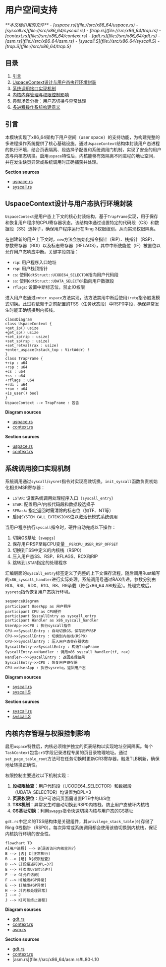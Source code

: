 
# 用户空间支持

<cite>
**本文档引用的文件**
- [uspace.rs](file://src/x86_64/uspace.rs)
- [syscall.rs](file://src/x86_64/syscall.rs)
- [trap.rs](file://src/x86_64/trap.rs)
- [context.rs](file://src/x86_64/context.rs)
- [gdt.rs](file://src/x86_64/gdt.rs)
- [asm.rs](file://src/x86_64/asm.rs)
- [syscall.S](file://src/x86_64/syscall.S)
- [trap.S](file://src/x86_64/trap.S)
</cite>

## 目录
1. [引言](#引言)
2. [UspaceContext设计与用户态执行环境封装](#uspacecontext设计与用户态执行环境封装)
3. [系统调用接口实现机制](#系统调用接口实现机制)
4. [内核内存管理与权限控制影响](#内核内存管理与权限控制影响)
5. [典型场景分析：用户态切换与异常处理](#典型场景分析用户态切换与异常处理)
6. [多进程操作系统构建意义](#多进程操作系统构建意义)

## 引言
本模块实现了x86_64架构下用户空间（user space）的支持功能，为构建完整的多进程操作系统提供了核心基础设施。通过`UspaceContext`结构体封装用户态进程的执行环境，结合页表隔离、段选择子配置和系统调用门机制，实现了安全的用户态与内核态切换。启用`uspace`特性后，内核能够有效隔离不同进程的地址空间，并在发生缺页异常或系统调用时正确捕获并处理。

**Section sources**
- [uspace.rs](file://src/x86_64/uspace.rs#L1-L108)
- [syscall.rs](file://src/x86_64/syscall.rs#L1-L48)

## UspaceContext设计与用户态执行环境封装

`UspaceContext`是用户态上下文的核心封装结构，基于`TrapFrame`实现，用于保存和恢复用户程序的CPU寄存器状态。该结构体通过设置特定的代码段（CS）和数据段（SS）选择子，确保用户程序运行在Ring 3权限级别，从而实现权限隔离。

在创建新的用户上下文时，`new`方法会初始化指令指针（RIP）、栈指针（RSP）、参数寄存器（RDI）以及标志寄存器（RFLAGS），其中中断使能位（IF）被置位以允许用户态响应中断。关键字段包括：
- `rip`: 用户程序入口地址
- `rsp`: 用户栈顶指针
- `cs`: 使用`GdtStruct::UCODE64_SELECTOR`指向用户代码段
- `ss`: 使用`GdtStruct::UDATA_SELECTOR`指向用户数据段
- `rflags`: 设置中断标志位，禁止IO权限

进入用户态通过`enter_uspace`方法实现，该方法禁用中断后使用`iretq`指令触发模式切换。此过程依赖于之前配置的TSS（任务状态段）中RSP0字段，确保异常发生时能正确切换到内核栈。

```mermaid
classDiagram
class UspaceContext {
+get_ip() usize
+get_sp() usize
+set_ip(rip : usize)
+set_sp(rsp : usize)
+set_retval(rax : usize)
+enter_uspace(kstack_top : VirtAddr) !
}
class TrapFrame {
+rip : u64
+rsp : u64
+cs : u64
+ss : u64
+rflags : u64
+rdi : u64
+rax : u64
+is_user() bool
}
UspaceContext --> TrapFrame : 包含
```

**Diagram sources**
- [uspace.rs](file://src/x86_64/uspace.rs#L15-L108)
- [context.rs](file://src/x86_64/context.rs#L15-L30)

**Section sources**
- [uspace.rs](file://src/x86_64/uspace.rs#L15-L108)
- [context.rs](file://src/x86_64/context.rs#L15-L30)

## 系统调用接口实现机制

系统调用通过`syscall`/`sysret`指令对实现高效切换。`init_syscall`函数负责初始化相关MSR寄存器：
- `LSTAR`: 设置系统调用处理程序入口（`syscall_entry`）
- `STAR`: 配置用户/内核代码段和数据段选择子
- `SFMask`: 指定返回时需清除的标志位（如TF、NT等）
- 启用`SYSTEM_CALL_EXTENSIONS`位以激活长模式系统调用

当用户程序执行`syscall`指令时，硬件自动完成以下操作：
1. 切换GS基址（`swapgs`）
2. 保存用户RSP至每CPU变量`__PERCPU_USER_RSP_OFFSET`
3. 切换到TSS中定义的内核栈（RSP0）
4. 压入用户态SS、RSP、RFLAGS、RCX和RIP
5. 跳转到`LSTAR`指定的处理程序

汇编层面的`syscall_entry`标签定义了完整的上下文保存流程，随后调用Rust编写的`x86_syscall_handler`进行实际处理。系统调用号通过RAX传递，参数分别由RDI、RSI、RDX、R10、R8、R9承载（符合x86_64 ABI规范）。处理完成后，`sysretq`指令恢复用户态执行环境。

```mermaid
sequenceDiagram
participant UserApp as 用户程序
participant CPU as CPU硬件
participant SyscallEntry as syscall_entry
participant Handler as x86_syscall_handler
UserApp->>CPU : 执行syscall指令
CPU->>SyscallEntry : 自动切换GS，保存用户RSP
CPU->>SyscallEntry : 切换到内核栈(RSP0)
CPU->>SyscallEntry : 压入用户态寄存器状态
SyscallEntry->>SyscallEntry : 构造TrapFrame
SyscallEntry->>Handler : 调用x86_syscall_handler(tf, rax)
Handler-->>SyscallEntry : 返回处理结果
SyscallEntry->>CPU : 恢复用户寄存器
CPU->>UserApp : 执行sysretq，返回用户态
```

**Diagram sources**
- [syscall.rs](file://src/x86_64/syscall.rs#L1-L48)
- [syscall.S](file://src/x86_64/syscall.S#L1-L55)

**Section sources**
- [syscall.rs](file://src/x86_64/syscall.rs#L1-L48)
- [syscall.S](file://src/x86_64/syscall.S#L1-L55)

## 内核内存管理与权限控制影响

启用`uspace`特性后，内核必须维护独立的页表结构以实现地址空间隔离。每个`TaskContext`包含`cr3`字段记录进程专属的页目录物理地址。通过`set_page_table_root`方法可在任务切换时更新CR3寄存器，触发TLB刷新，确保地址转换正确性。

权限控制主要通过以下机制实现：
1. **段权限检查**：用户代码段（UCODE64_SELECTOR）和数据段（UDATA_SELECTOR）均设置为DPL=3
2. **页表权限位**：用户可访问页面需设置PTE中的U/S位
3. **TSS机制**：异常发生时自动切换到RSP0内核栈，防止用户态破坏内核栈
4. **GS基址切换**：利用`swapgs`指令快速切换内核与用户态的GS基址

`gdt.rs`中定义的TSS结构体是关键组件，其`privilege_stack_table[0]`存储了Ring 0栈指针（RSP0）。每次异常或系统调用都会使用该值切换到内核栈，保证内核执行环境的安全性。

```mermaid
flowchart TD
A[用户进程] --> B{是否访问内核空间?}
B --> |否| C[正常执行]
B --> |是| D{权限检查}
D --> E[段描述符DPL=3?]
E --> F[页表U/S位允许?]
F --> G[允许访问]
F --> H[触发#GP异常]
E --> I[触发#GP异常]
H --> J[内核处理异常]
I --> J
J --> K[可能终止进程]
```

**Diagram sources**
- [gdt.rs](file://src/x86_64/gdt.rs#L1-L129)
- [context.rs](file://src/x86_64/context.rs#L200-L250)
- [asm.rs](file://src/x86_64/asm.rs#L80-L100)

**Section sources**
- [gdt.rs](file://src/x86_64/gdt.rs#L1-L129)
- [context.rs](file://src/x86_64/context.rs#L200-L250)
- [asm.rs](file://src/x86_64/asm.rs#L80-L10